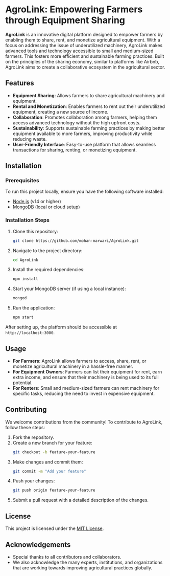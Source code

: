 # AgroLink: Empowering Farmers through Equipment Sharing

**AgroLink** is an innovative digital platform designed to empower farmers by enabling them to share, rent, and monetize agricultural equipment. With a focus on addressing the issue of underutilized machinery, AgroLink makes advanced tools and technology accessible to small and medium-sized farmers. This fosters more efficient and sustainable farming practices. Built on the principles of the sharing economy, similar to platforms like Airbnb, AgroLink aims to create a collaborative ecosystem in the agricultural sector.

## Features

- **Equipment Sharing**: Allows farmers to share agricultural machinery and equipment.
- **Rental and Monetization**: Enables farmers to rent out their underutilized equipment, creating a new source of income.
- **Collaboration**: Promotes collaboration among farmers, helping them access advanced technology without the high upfront costs.
- **Sustainability**: Supports sustainable farming practices by making better equipment available to more farmers, improving productivity while reducing waste.
- **User-Friendly Interface**: Easy-to-use platform that allows seamless transactions for sharing, renting, or monetizing equipment.

## Installation

### Prerequisites

To run this project locally, ensure you have the following software installed:

- [Node.js](https://nodejs.org/) (v14 or higher)
- [MongoDB](https://www.mongodb.com/try/download/community) (local or cloud setup)

### Installation Steps

1. Clone this repository:
    ```bash
    git clone https://github.com/mohan-marwari/AgroLink.git
    ```
2. Navigate to the project directory:
    ```bash
    cd AgroLink
    ```
3. Install the required dependencies:
    ```bash
    npm install
    ```
4. Start your MongoDB server (if using a local instance):
    ```bash
    mongod
    ```
5. Run the application:
    ```bash
    npm start
    ```

After setting up, the platform should be accessible at `http://localhost:3000`.

## Usage

- **For Farmers**: AgroLink allows farmers to access, share, rent, or monetize agricultural machinery in a hassle-free manner.
- **For Equipment Owners**: Farmers can list their equipment for rent, earn extra income, and ensure that their machinery is being used to its full potential.
- **For Renters**: Small and medium-sized farmers can rent machinery for specific tasks, reducing the need to invest in expensive equipment.

## Contributing

We welcome contributions from the community! To contribute to AgroLink, follow these steps:

1. Fork the repository.
2. Create a new branch for your feature:
    ```bash
    git checkout -b feature-your-feature
    ```
3. Make changes and commit them:
    ```bash
    git commit -m "Add your feature"
    ```
4. Push your changes:
    ```bash
    git push origin feature-your-feature
    ```
5. Submit a pull request with a detailed description of the changes.

## License

This project is licensed under the [MIT License](LICENSE).

## Acknowledgements

- Special thanks to all contributors and collaborators.
- We also acknowledge the many experts, institutions, and organizations that are working towards improving agricultural practices globally.

